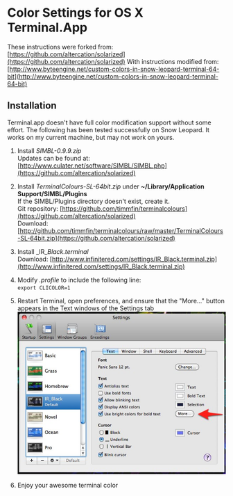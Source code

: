Color Settings for OS X Terminal.App
====================================

These instructions were forked from:
[https://github.com/altercation/solarized](https://github.com/altercation/solarized)
With instructions modified from:
[http://www.byteengine.net/custom-colors-in-snow-leopard-terminal-64-bit](http://www.byteengine.net/custom-colors-in-snow-leopard-terminal-64-bit)

Installation
------------

Terminal.app doesn't have full color modification support without some effort. The following has been tested successfully on Snow Leopard. It works on my current machine, but may not work on yours.

1. Install _SIMBL-0.9.9.zip_  
Updates can be found at: [http://www.culater.net/software/SIMBL/SIMBL.php](https://github.com/altercation/solarized)

2. Install _TerminalColours-SL-64bit.zip_ under __~/Library/Application Support/SIMBL/Plugins__  
If the SIMBL/Plugins directory doesn't exist, create it.  
Git repository: [https://github.com/timmfin/terminalcolours](https://github.com/altercation/solarized)  
Download: [http://github.com/timmfin/terminalcolours/raw/master/TerminalColours-SL-64bit.zip](https://github.com/altercation/solarized)

3. Install _IR\__Black.terminal_  
Download: [http://www.infinitered.com/settings/IR_Black.terminal.zip](http://www.infinitered.com/settings/IR_Black.terminal.zip)

4. Modify _.profile_ to include the following line:  
   `export CLICOLOR=1`

5. Restart Terminal, open preferences, and ensure that the "More..." button appears in the Text windows of the Settings tab  
![Diagram with more button](https://github.com/gavingmiller/solarized/raw/master/screenshot.jpg)

6. Enjoy your awesome terminal color

